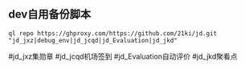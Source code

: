 ## dev自用备份脚本
```
ql repo https://ghproxy.com/https://github.com/21ki/jd.git "jd_jxz|debug_env|jd_jcqd|jd_Evaluation|jd_jkd"

```
#jd_jxz集勋章
#jd_jcqd机场签到
#jd_Evaluation自动评价
#jd_jkd聚看点
